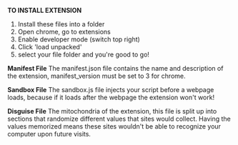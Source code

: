 **TO INSTALL EXTENSION**
1. Install these files into a folder
2. Open chrome, go to extensions
3. Enable developer mode (switch top right)
4. Click 'load unpacked'
5. select your file folder and you're good to go!

**Manifest File**
The manifest.json file contains the name and description of the extension, manifest_version must be set to 3 for chrome.

**Sandbox File**
The sandbox.js file injects your script before a webpage loads, because if it loads after the webpage the extension won't work!

**Disguise File**
The mitochondria of the extension, this file is split up into sections that randomize different values that sites would collect. Having the values memorized means these sites wouldn't be able to recognize your computer upon future visits.
